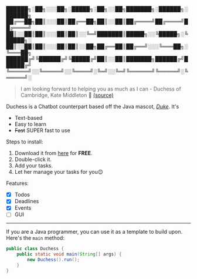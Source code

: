 # 
██████╗░██╗░░░██╗░█████╗░██╗░░██╗███████╗░██████╗░██████╗
██╔══██╗██║░░░██║██╔══██╗██║░░██║██╔════╝██╔════╝██╔════╝
██║░░██║██║░░░██║██║░░╚═╝███████║█████╗░░╚█████╗░╚█████╗░
██║░░██║██║░░░██║██║░░██╗██╔══██║██╔══╝░░░╚═══██╗░╚═══██╗
██████╔╝╚██████╔╝╚█████╔╝██║░░██║███████╗██████╔╝██████╔╝
╚═════╝░░╚═════╝░░╚════╝░╚═╝░░╚═╝╚══════╝╚═════╝░╚═════╝░
> I am looking forward to helping you as much as I can - Duchess of Cambridge, Kate Middleton 👑 [(source)](https://abcnews.go.com/Entertainment/prince-william-kate-middleton-interview-transcript/story?id=12163826) 

Duchess is a Chatbot counterpart based off the Java mascot, [_Duke_](https://www.oracle.com/java/duke.html).
It's
* Text-based
* Easy to learn
* ~~Fast~~ SUPER fast to use

Steps to install:
1. Download it from [here](https://github.com/atyhamos/ip/releases) for **FREE**.
2. Double-click it.
3. Add your tasks.
4. Let her manage your tasks for you😉

Features:
- [x] Todos
- [x] Deadlines
- [x] Events
- [ ] GUI 

***
If you are a Java programmer, you can use it as a template to build upon. Here's the `main` method:

```java
public class Duchess {
    public static void main(String[] args) {
        new Duchess().run();
    }
}
```
